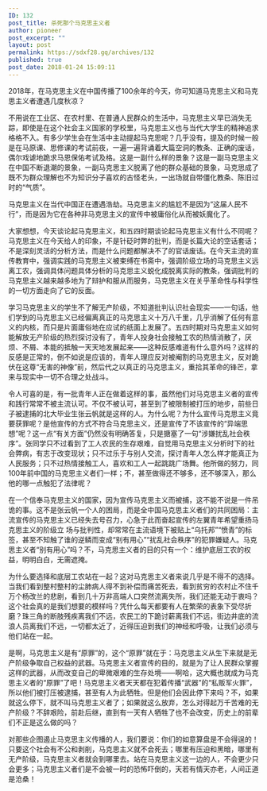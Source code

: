 ```yaml
---
ID: 132
post_title: 杀死那个马克思主义者
author: pioneer
post_excerpt: ""
layout: post
permalink: https://sdxf28.gq/archives/132
published: true
post_date: 2018-01-24 15:09:11
---
```

2018年，在马克思主义在中国传播了100余年的今天，你可知道马克思主义和马克思主义者遭遇几度秋凉？

不用说在工业区、在农村里、在普通人民群众的生活中，马克思主义早已消失无踪，即使是在这个社会主义国家的学校里，马克思主义也与当代大学生的精神追求格格不入。有多少学生会在生活中主动提起马克思呢？几乎没有，提及的时候一般是在马原课、思修课的考试前夜，一遍一遍背诵着大篇空洞的教条、正确的废话，偶尔戏谑地跪求马恩保佑考试及格。这是一副什么样的景象？这是一副马克思主义在中国不断退潮的景象，一副马克思主义脱离了他的群众基础的景象，马克思成了既不为群众理解也不为知识分子喜欢的古怪老头，一出场就自带僵化教条、陈旧过时的“气质”。

马克思主义在当代中国正在遭遇浩劫。马克思主义的尴尬不是因为“这届人民不行”，而是因为它在各种非马克思主义的宣传中被庸俗化从而被妖魔化了。

大家想想，今天谈论起马克思主义，和五四时期谈论起马克思主义有什么不同呢？马克思主义在今天给人的印象，不是针砭时弊的批判，而是长篇大论的空话套话；不是深刻灵活的分析方法，而是什么问题都解决不了的官话废话。在今天主流的宣传教育中，强调实践的马克思主义被束缚在书斋中，强调阶级立场的马克思主义远离工农，强调具体问题具体分析的马克思主义蜕化成脱离实际的教条，强调批判的马克思主义越来越多地为了辩护和服从而服务，马克思主义在关乎革命性与科学性的一切方面走向了它的反面。

学习马克思主义的学生不了解无产阶级，不知道批判认识社会现实——一句话，他们学到的马克思主义已经偏离真正的马克思主义十万八千里，几乎消解了任何有意义的内核，而只是片面庸俗地在应试的纸面上发展了。五四时期对马克思主义如何能解放无产阶级的热烈探讨没有了，青年人投身社会接触工农的热情消散了，厌烦、不屑、本能的抵触一天天地发展起来——这种反感难道有什么意外吗？这样的反感是正常的，倒不如说是应该的，青年人理应反对被阉割的马克思主义，反对跪伏在这尊“无害的神像”前，然后代之以真正的马克思主义，重拾其革命的锋芒，拿来与现实中一切不合理之处战斗。

令人可喜的是，有一批青年人正在做着这样的事，虽然他们对马克思主义者的宣传和践行常常不被主流认可。不仅不被认可，甚至到了被限制被打压的地步，前些日子被逮捕的北大毕业生张云帆就是这样的人。为什么呢？为什么宣传马克思主义竟要获罪呢？是他宣传的方式不符合马克思主义，还是宣传了不该宣传的“异端思想”呢？这一点“有关方面”仍然没有明确答复，只是搪塞了一句“涉嫌扰乱社会秩序”。张同学只不过看到了工人农民的生存艰难，自觉用马克思主义分析时下的社会弊病，有志于改变现状；只不过乐于与别人交流，探讨青年人怎么样才能真正为人民服务；只不过热情接触工人，喜欢和工人一起跳跳广场舞。他所做的努力，同100年前中国的马克思主义者们一样；不，甚至做得还不够多，还不够深入，那么他的哪一点触犯了法律呢？

在一个信奉马克思主义的国家，因为宣传马克思主义而被捕，这不能不说是一件吊诡的事。这不是张云帆一个人的困局，而是全中国马克思主义者们的共同困局：主流宣传的马克思主义已经失去号召力，心急于此而奋起宣传的左翼青年希望重扬马克思主义的阶级立 场与批判性，却常常在主流语境下被贴上“乌托邦”“愤青”的标签，甚至不知触了谁的逆鳞而变成“别有用心”“扰乱社会秩序”的犯罪嫌疑人。马克思主义者“别有用心”吗？不，马克思主义者的目的只有一个：维护底层工农的权益，明明白白，无需遮掩。

为什么要选择和底层工农站在一起？这对马克思主义者来说几乎是不得不的选择。当我们看到整村整村的尘肺病人得不到补偿而痛苦死去，看到贫穷的农村止不住千万个杨改兰的悲剧，看到几十万非高端人口突然流离失所，我们还能无动于衷吗？这个社会真的是我们想要的模样吗？凭什么每天都要有人在繁荣的表象下受尽折磨？珠三角的断肢残疾离我们不远，农民工的下跪讨薪离我们不远，街边井底的流浪人员离我们不远，一切都太近了，近得压迫到我们的神经和呼吸，让我们必须与他们站在一起。

是啊，马克思主义是有“原罪”的，这个“原罪”就在于：马克思主义从生下来就是无产阶级争取自己权益的武器。马克思主义者宣传的目的，就是为了让人民群众掌握这样的武器，从而改变自己的卑微艰难的生存处境——啊哈，这大概也就成为马克思主义者的“原罪”了吧！马克思主义者天天都在犯着传播“武器”的“私贩军火罪”，所以他们被打压被逮捕，甚至有人为此牺牲。但是他们会因此停下来吗？不，如果就这么停下，就不叫马克思主义者了；如果就这么放弃，怎么对得起万千苦难的无产阶级？不辞艰险，前赴后继，直到有一天有人牺牲了也不会改变，历史上的前辈们不正是这么做的吗？

对那些企图遏止马克思主义传播的人，我们要说：你们的如意算盘是不会得逞的！只要这个社会有不公和剥削，马克思主义就不会死去；哪里有压迫和黑暗，哪里有无产阶级，马克思主义者就会到哪里去。站在马克思主义这一边的人，不会更少只会更多；马克思主义者们是不会被一时的恐怖吓倒的，天若有情天亦老，人间正道是沧桑！

&nbsp;

&nbsp;

&nbsp;

&nbsp;